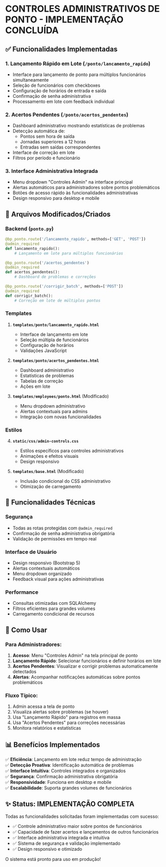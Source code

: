 # CONTROLES ADMINISTRATIVOS DE PONTO - IMPLEMENTAÇÃO CONCLUÍDA

## ✅ Funcionalidades Implementadas

### 1. **Lançamento Rápido em Lote** (`/ponto/lancamento_rapido`)
- Interface para lançamento de ponto para múltiplos funcionários simultaneamente
- Seleção de funcionários com checkboxes
- Configuração de horários de entrada e saída
- Confirmação de senha administrativa
- Processamento em lote com feedback individual

### 2. **Acertos Pendentes** (`/ponto/acertos_pendentes`)
- Dashboard administrativo mostrando estatísticas de problemas
- Detecção automática de:
  - Pontos sem hora de saída
  - Jornadas superiores a 12 horas
  - Entradas sem saídas correspondentes
- Interface de correção em lote
- Filtros por período e funcionário

### 3. **Interface Administrativa Integrada**
- Menu dropdown "Controles Admin" na interface principal
- Alertas automáticos para administradores sobre pontos problemáticos
- Botões de acesso rápido às funcionalidades administrativas
- Design responsivo para desktop e mobile

## 📁 Arquivos Modificados/Criados

### Backend (`ponto.py`)
```python
@bp_ponto.route('/lancamento_rapido', methods=['GET', 'POST'])
@admin_required
def lancamento_rapido():
    # Lançamento em lote para múltiplos funcionários
    
@bp_ponto.route('/acertos_pendentes')
@admin_required  
def acertos_pendentes():
    # Dashboard de problemas e correções
    
@bp_ponto.route('/corrigir_batch', methods=['POST'])
@admin_required
def corrigir_batch():
    # Correção em lote de múltiplos pontos
```

### Templates
1. **`templates/ponto/lancamento_rapido.html`**
   - Interface de lançamento em lote
   - Seleção múltipla de funcionários
   - Configuração de horários
   - Validações JavaScript

2. **`templates/ponto/acertos_pendentes.html`**
   - Dashboard administrativo
   - Estatísticas de problemas
   - Tabelas de correção
   - Ações em lote

3. **`templates/employees/ponto.html`** (Modificado)
   - Menu dropdown administrativo
   - Alertas contextuais para admins
   - Integração com novas funcionalidades

### Estilos
4. **`static/css/admin-controls.css`**
   - Estilos específicos para controles administrativos
   - Animações e efeitos visuais
   - Design responsivo

5. **`templates/base.html`** (Modificado)
   - Inclusão condicional do CSS administrativo
   - Otimização de carregamento

## 🔧 Funcionalidades Técnicas

### Segurança
- Todas as rotas protegidas com `@admin_required`
- Confirmação de senha administrativa obrigatória
- Validação de permissões em tempo real

### Interface de Usuário
- Design responsivo (Bootstrap 5)
- Alertas contextuais automáticos
- Menu dropdown organizado
- Feedback visual para ações administrativas

### Performance
- Consultas otimizadas com SQLAlchemy
- Filtros eficientes para grandes volumes
- Carregamento condicional de recursos

## 🚀 Como Usar

### Para Administradores:
1. **Acesso**: Menu "Controles Admin" na tela principal de ponto
2. **Lançamento Rápido**: Selecionar funcionários e definir horários em lote
3. **Acertos Pendentes**: Visualizar e corrigir problemas automaticamente detectados
4. **Alertas**: Acompanhar notificações automáticas sobre pontos problemáticos

### Fluxo Típico:
1. Admin acessa a tela de ponto
2. Visualiza alertas sobre problemas (se houver)
3. Usa "Lançamento Rápido" para registros em massa
4. Usa "Acertos Pendentes" para correções necessárias
5. Monitora relatórios e estatísticas

## 📊 Benefícios Implementados

✅ **Eficiência**: Lançamento em lote reduz tempo de administração  
✅ **Detecção Proativa**: Identificação automática de problemas  
✅ **Interface Intuitiva**: Controles integrados e organizados  
✅ **Segurança**: Confirmação administrativa obrigatória  
✅ **Responsividade**: Funciona em desktop e mobile  
✅ **Escalabilidade**: Suporta grandes volumes de funcionários  

## ✨ Status: IMPLEMENTAÇÃO COMPLETA

Todas as funcionalidades solicitadas foram implementadas com sucesso:
- ✅ Controle administrativo maior sobre pontos de funcionários
- ✅ Capacidade de fazer acertos e lançamentos de outros funcionários  
- ✅ Interface administrativa integrada e intuitiva
- ✅ Sistema de segurança e validação implementado
- ✅ Design responsivo e otimizado

O sistema está pronto para uso em produção!